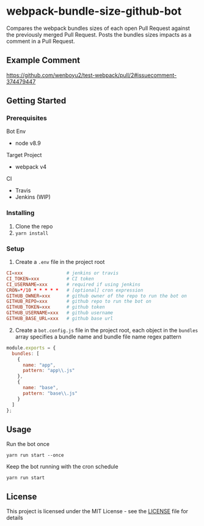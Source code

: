 # webpack-bundle-size-github-bot

Compares the webpack bundles sizes of each open Pull Request against the previously merged Pull Request. Posts the bundles sizes impacts as a comment in a Pull Request.

## Example Comment

https://github.com/wenboyu2/test-webpack/pull/2#issuecomment-374479447

## Getting Started

### Prerequisites

Bot Env

* node v8.9

Target Project

* webpack v4

CI

* Travis
* Jenkins (WIP)

### Installing

1.  Clone the repo
2.  `yarn install`

### Setup

1.  Create a `.env` file in the project root

```conf
CI=xxx                # jenkins or travis
CI_TOKEN=xxx          # CI token
CI_USERNAME=xxx       # required if using jenkins
CRON=*/10 * * * * *   # [optional] cron expression
GITHUB_OWNER=xxx      # github owner of the repo to run the bot on
GITHUB_REPO=xxx       # github repo to run the bot on
GITHUB_TOKEN=xxx      # github token
GITHUB_USERNAME=xxx   # github username
GITHUB_BASE_URL=xxx   # github base url
```

2.  Create a `bot.config.js` file in the project root, each object in the `bundles` array specifies a bundle name and bundle file name regex pattern

```js
module.exports = {
  bundles: [
    {
      name: "app",
      pattern: "app\\.js"
    },
    {
      name: "base",
      pattern: "base\\.js"
    }
  ]
};
```

## Usage

Run the bot once

```
yarn run start --once
```

Keep the bot running with the cron schedule

```
yarn run start
```

## License

This project is licensed under the MIT License - see the [LICENSE](LICENSE) file for details

